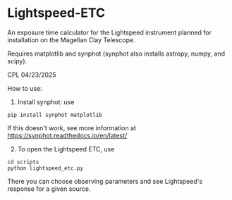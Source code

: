 # Lightspeed-ETC
An exposure time calculator for the Lightspeed instrument planned for installation on the Magellan Clay Telescope.

Requires matplotlib and synphot (synphot also installs astropy, numpy, and scipy).

CPL 04/23/2025

How to use:
1) Install synphot: use

```
pip install synphot matplotlib
```

If this doesn't work, see more information at https://synphot.readthedocs.io/en/latest/

2) To open the Lightspeed ETC, use

```
cd scripts
python lightspeed_etc.py
```

There you can choose observing parameters and see Lightspeed's response for a given source.
